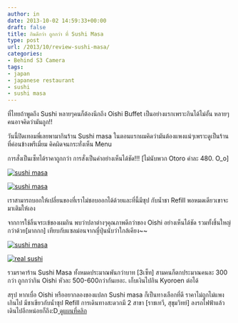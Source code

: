 ```yaml
---
author: in
date: 2013-10-02 14:59:33+00:00
draft: false
title: กินดีกว่า ถูกกว่า ที่ Sushi Masa
type: post
url: /2013/10/review-sushi-masa/
categories:
- Behind S3 Camera
tags:
- japan
- japanese restaurant
- sushi
- sushi masa
---
```


ที่ไทยถ้าพูดถึง Sushi หลายๆคนก็ต้องนีกถึง Oishi Buffet เป็นอย่างแรกเพราะกินได้ไม่อั้น หลายๆคนอาจคิดว่ามันถูก!!

วันนี้ปิดเทอมพี่เลยพามากินร้าน Sushi masa ในตอนแรกผมคิดว่ามันต้องแพงแน่ๆเพราะดูเป็นร้านที่ค่อนข้างพรีเมี่ยม คิคผิดจนกระทั่งเห็น Menu

การสั่งเป็นเซ็ทได้ราคาถูกกว่า การสั่งเป็นคำอย่างเห็นได้ชัด!!! [ไม่นับพวก Otoro คำละ 480. O_o]

[![sushi masa](https://www.cyruszhang.com/wp-content/uploads/2556/10/wpid-Photo-2-ต.ค.-2556-2156.jpg)
](https://www.cyruszhang.com/wp-content/uploads/2556/10/wpid-Photo-2-ต.ค.-2556-2156.jpg)




<!-- more -->



[![sushi masa](https://www.cyruszhang.com/wp-content/uploads/2556/10/wpid-Photo-2-ต.ค.-2556-215612.jpg)
](https://www.cyruszhang.com/wp-content/uploads/2556/10/wpid-Photo-2-ต.ค.-2556-215612.jpg)


เราสามารถบอกให้เปลี่ยนของที่เราไม่ชอบออกได้ด้วยและที่นี้มีซุป กับน้ำชา Refill พอหมดเดียวเขาจะมาเติมให้เอง

จากการใช้ลิ้นจระเข้ของผมกิน พบว่าปลาต่างๆคุณภาพดีกว่าของ Oishi อย่างเห็นได้ชัด รวมทั้งชิ้นใหญ่กว่าด้วย[มากกก] เทียบกับแซลม่อนจากญี่ปุ่นนับว่าใกล้เคียง~~


[![sushi masa](https://www.cyruszhang.com/wp-content/uploads/2556/10/wpid-Photo-2-ต.ค.-2556-21541.jpg)
](https://www.cyruszhang.com/wp-content/uploads/2556/10/wpid-Photo-2-ต.ค.-2556-21541.jpg)





[![real sushi](https://www.cyruszhang.com/wp-content/uploads/2556/10/20130420_121437_1-1024x768.jpg)
](https://www.cyruszhang.com/wp-content/uploads/2556/10/20130420_121437_1.jpg)

รวมราคาร้าน Sushi Masa ทั้งหมดประมาณพันกว่าบาท [3เซ็ท] สามคนก็ตกประมาณคนละ 300 กว่า ถูกกว่ากิน Oishi หัวละ 500-600กว่ากันเยอะ. เก็บเงินไปกิน Kyoroen ต่อได้

สรุป หากเบื่อ Oishi หรืออยากลองของแปลก Sushi masa ก็เป็นทางเลือกที่ดี ราคาไม่ถูกไม่แพงเกินไป มีชาเขียวกับน้ำซุป Refill การเดินทางสะดวกมี 2 สาขา [ราชเทวี, สุขุมวิทย์] ลงรถไฟฟ้าแล้วเดินไปอีกหน่อยก็ถึง:D[ ดูแผนที่คลิก](http://th.restaurant.openrice.com/sushimasa/contact)




